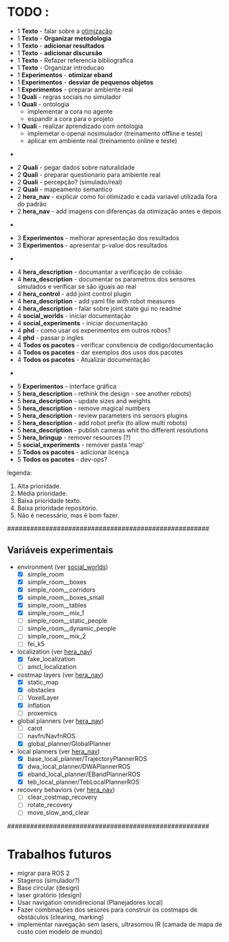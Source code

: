 # TODO :

* 1 **Texto** - falar sobre a [otimização](https://github.com/zkytony/ROSNavigationGuide/blob/master/main.pdf)
* 1 **Texto** - **Organizar metodologia**
* 1 **Texto** - **adicionar resultados**
* 1 **Texto** - **adicionar discursão**
* 1 **Texto** - Refazer referencia bibliografica
* 1 **Texto** - Organizar introducao
* 1 **Experimentos** - **otimizar eband**
* 1 **Experimentos** - **desviar de pequenos objetos**
* 1 **Experimentos** - preparar ambiente real
* 1 **Quali** - regras sociais no simulador
* 1 **Quali** - ontologia
  * implementar a cora no agente
  * espandir a cora para o projeto
* 1 **Quali** - realizar aprendizado com ontologia
  * implemetar o openai nosimulador (treinamento offline e teste)
  * aplicar em ambiente real (treinamento online e teste)
-
* 2 **Quali** - pegar dados sobre naturalidade
* 2 **Quali** - preparar questionario para ambiente real
* 2 **Quali** - percepção? (simulado/real)
* 2 **Quali** - mapeamento semantico
* 2 **hera_nav** - explicar como foi otimizado e cada variavel utilizada fora do padrão
* 2 **hera_nav** - add imagens con diferenças da otimização antes e depois
-
* 3 **Experimentos** - melhorar apresentação dos resultados
* 3 **Experimentos** - apresentar p-value dos resultados
-
* 4 **hera_description** - documantar a verificação de colisão
* 4 **hera_description** - documentar os parametros dos sensores simulados e verificar se são iguais ao real
* 4 **hera_control** - add joint control plugin
* 4 **hera_description** - add yaml file with robot measures
* 4 **hera_description** - falar sobre joint state gui no readme
* 4 **social_worlds** - iniciar documentação
* 4 **social_experiments** - iniciar documentação
* 4 **phd** - como usar os experimentos em outros robos?
* 4 **phd** - passar p ingles
* 4 **Todos os pacotes** - verificar consitencia de codigo/documentação
* 4 **Todos os pacotes** - dar exemplos dos usos dos pacotes
* 4 **Todos os pacotes** - Atualizar documentação
-
* 5 **Experimentos** - interface gráfica
* 5 **hera_description** - rethink the design - see another robots)
* 5 **hera_description** - update sizes and weights
* 5 **hera_description** - remove magical numbers
* 5 **hera_description** - review parameters ins sensors plugins
* 5 **hera_description** - add robot prefix (to allow multi robots)
* 5 **hera_description** - publish cameras whit tho different resolutions
* 5 **hera_bringup** - remover resources (?)
* 5 **social_experiments** - remover pasta 'map'
* 5 **Todos os pacotes** - adicionar licença
* 5 **Todos os pacotes** - dev-ops?


legenda:
1. Alta prioridade.
2. Média prioridade.
3. Baixa prioridade texto.
4. Baixa prioridade repositório.
5. Não é necessário, mas é bom fazer.


#####################################################

## Variáveis experimentais
* environment (ver [social_worlds](https://gitlab.com/fpimentel/social_robot/social_words))
  * [X] simple_room
  * [X] simple_room__boxes
  * [X] simple_room__corridors
  * [X] simple_room__boxes_small  
  * [X] simple_room__tables
  * [X] simple_room__mix_1
  * [ ] simple_room__static_people
  * [ ] simple_room__dynamic_people
  * [ ] simple_room__mix_2
  * [ ] fei_k5
* localization (ver [hera_nav](https://gitlab.com/fpimentel/hera/hera_nav))
  * [X] fake_localization
  * [ ] amcl_localization
* costmap layers (ver [hera_nav](https://gitlab.com/fpimentel/hera/hera_nav))
  * [X] static_map
  * [X] obstacles
  * [ ] VoxelLayer
  * [X] inflation
  * [ ] proxemics
* global planners (ver [hera_nav](https://gitlab.com/fpimentel/hera/hera_nav))
  * [ ] carot
  * [ ] navfn/NavfnROS
  * [X] global_planner/GlobalPlanner
* local planners (ver [hera_nav](https://gitlab.com/fpimentel/hera/hera_nav))
  * [X] base_local_planner/TrajectoryPlannerROS
  * [X] dwa_local_planner/DWAPlannerROS
  * [X] eband_local_planner/EBandPlannerROS
  * [X] teb_local_planner/TebLocalPlannerROS
* recovery behaviors (ver [hera_nav](https://gitlab.com/fpimentel/hera/hera_nav))
  * [ ] clear_costmap_recovery
  * [ ] rotate_recovery
  * [ ] move_slow_and_clear

#####################################################

# Trabalhos futuros
* migrar para ROS 2
* Stageros (simulador?)
* Base circular (design)
* laser giratório (design)
* Usar navigation omnidirecional  (Planejadores local)
* Fazer combinações dos sesores para construir os costmaps de obstáculos (clearing, marking)
* implementar navegação sem lasers, ultrasomou IR (camada de mapa de custo com modelo de mundo)
